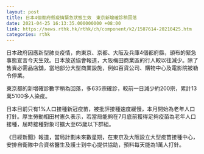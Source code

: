 ```yaml
---
layout: post
title: 日本4個都府縣疫情緊急狀態生效　東京新增確診稍回落
date: 2021-04-25 16:13:35.000000000 +08:00
link: https://news.rthk.hk/rthk/ch/component/k2/1587614-20210425.htm
categories: rthk
---
```


日本政府因應新型肺炎疫情，向東京、京都、大阪及兵庫4個都府縣，頒布的緊急事態宣言今天生效。日本放送協會報道，大阪梅田商業區的行人較以往減少。除了售賣必需品店舖，當地部分大型商業設施，例如百貨公司、購物中心及電影院被勒令停業。

東京都的新增確診數字稍為回落，多635宗確診，較前一日減少約200宗，累計13萬5100多人染疫。

日本目前只有1%人口接種新冠疫苗，被批評接種速度緩慢，本月開始為老年人口打針。厚生勞動相田村憲久表示，若當局能夠在7月底前獲得足夠疫苗為老年人口接種，屆時接種對象可擴大至65歲以下群組。

《日經新聞》報道，當局計劃未來數星期，在東京及大阪設立大型疫苗接種中心，安排自衛隊中合資格醫生及護士到中心提供協助，預料每天能為1萬人打針。
